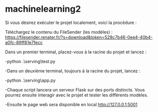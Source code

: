 ﻿# machinelearning2
Si vous désirez exécuter le projet localement, voici la procédure :

Téléchargez le contenu du FileSender (les modèles) : https://filesender.renater.fr/?s=download&token=528c7b46-0ee4-40b4-a0fc-89ff81e7fecc

Dans un premier terminal, placez-vous à la racine du projet et lancez :

-python .\serving\test.py

-Dans un deuxième terminal, toujours à la racine du projet, lancez :

-python .\serving\app.py

-Chaque script lancera un serveur Flask sur des ports distincts. Vous pourrez ensuite interagir avec le projet et tester les différents modèles.

-Ensuite le page web sera disponible en local http://127.0.0.1:5001
